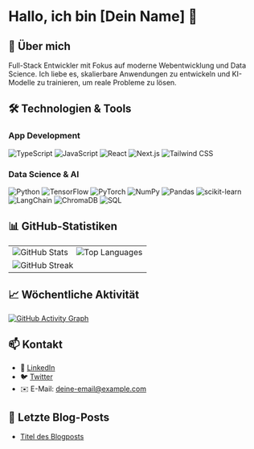 # Hallo, ich bin [Dein Name] 👋

## 🚀 Über mich
Full-Stack Entwickler mit Fokus auf moderne Webentwicklung und Data Science. Ich liebe es, skalierbare Anwendungen zu entwickeln und KI-Modelle zu trainieren, um reale Probleme zu lösen.

## 🛠️ Technologien & Tools

### App Development
![TypeScript](https://img.shields.io/badge/TypeScript-3178C6?style=flat&logo=typescript&logoColor=white)
![JavaScript](https://img.shields.io/badge/JavaScript-F7DF1E?style=flat&logo=javascript&logoColor=black)
![React](https://img.shields.io/badge/React-20232A?style=flat&logo=react&logoColor=61DAFB)
![Next.js](https://img.shields.io/badge/Next.js-000000?style=flat&logo=nextdotjs&logoColor=white)
![Tailwind CSS](https://img.shields.io/badge/Tailwind_CSS-38B2AC?style=flat&logo=tailwind-css&logoColor=white)

### Data Science & AI
![Python](https://img.shields.io/badge/Python-3776AB?style=flat&logo=python&logoColor=white)
![TensorFlow](https://img.shields.io/badge/TensorFlow-FF6F00?style=flat&logo=tensorflow&logoColor=white)
![PyTorch](https://img.shields.io/badge/PyTorch-EE4C2C?style=flat&logo=pytorch&logoColor=white)
![NumPy](https://img.shields.io/badge/Numpy-777BB4?style=flat&logo=numpy&logoColor=white)
![Pandas](https://img.shields.io/badge/Pandas-2C2D72?style=flat&logo=pandas&logoColor=white)
![scikit-learn](https://img.shields.io/badge/scikit--learn-F7931E?style=flat&logo=scikit-learn&logoColor=white)
![LangChain](https://img.shields.io/badge/LangChain-100000?style=flat&logo=langchain&logoColor=white)
![ChromaDB](https://img.shields.io/badge/ChromaDB-FF6F00?style=flat&logo=chromium&logoColor=white)
![SQL](https://img.shields.io/badge/SQL-CC2927?style=flat&logo=microsoft-sql-server&logoColor=white)

## 📊 GitHub-Statistiken

<table>
  <tr>
    <td>
      <img src="https://github-readme-stats.vercel.app/api?username=ethrdev&show_icons=true&theme=dark&bg_color=181818&hide_border=true&include_all_commits=true&count_private=true" alt="GitHub Stats" />
    </td>
    <td>
      <img src="https://github-readme-stats.vercel.app/api/top-langs/?username=ethrdev&layout=compact&theme=dark&bg_color=181818&hide_border=true&hide=html,css,scss&langs_count=6" alt="Top Languages" />
    </td>
  </tr>
  <tr>
    <td colspan="2">
      <img src="https://streak-stats.demolab.com?user=ethrdev&theme=dark&background=181818&border=444&dates=888&ring=6366F1&fire=6366F1&currStreakNum=ffffff&sideNums=ffffff&currStreakLabel=6366F1&sideLabels=888" alt="GitHub Streak" />
    </td>
  </tr>
</table>

## 📈 Wöchentliche Aktivität

[![GitHub Activity Graph](https://github-readme-activity-graph.vercel.app/graph?username=ethrdev&theme=github-dark&bg_color=181818&hide_border=true&custom_title=Meine%20Aktivität&line=6366F1&point=FFFFFF)](https://github.com/ashutosh00710/github-readme-activity-graph)

## 📫 Kontakt
- 💼 [LinkedIn](https://linkedin.com/in/dein-profil)
- 🐦 [Twitter](https://twitter.com/dein-handle)
- ✉️ E-Mail: deine-email@example.com

## 🔎 Letzte Blog-Posts
<!-- BLOG-POST-LIST:START -->
- [Titel des Blogposts](https://dein-blog.de/link-zum-post)
<!-- BLOG-POST-LIST:END -->
